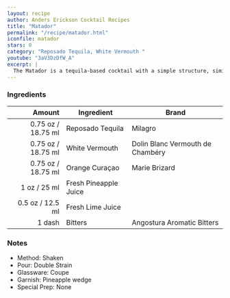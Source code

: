 ```yaml
---
layout: recipe
author: Anders Erickson Cocktail Recipes
title: "Matador"
permalink: "/recipe/matador.html"
iconfile: matador
stars: 0
category: "Reposado Tequila, White Vermouth "
youtube: "3aV3DzDfW_A"
excerpt: |
  The Matador is a tequila-based cocktail with a simple structure, similar to a margarita.
---
```


### Ingredients

|  Amount | Ingredient            | Brand                            |
| ------: | --------------------- | -------------------------------- |
| 0.75 oz / 18.75 ml | Reposado Tequila      | Milagro                          |
| 0.75 oz / 18.75 ml | White Vermouth        | Dolin Blanc Vermouth de Chambéry |
| 0.75 oz / 18.75 ml | Orange Curaçao        | Marie Brizard                    |
|    1 oz / 25 ml | Fresh Pineapple Juice |
|  0.5 oz / 12.5 ml | Fresh Lime Juice      |
|  1 dash | Bitters               | Angostura Aromatic Bitters       |

### Notes

- Method: Shaken
- Pour: Double Strain
- Glassware: Coupe
- Garnish: Pineapple wedge
- Special Prep: None
